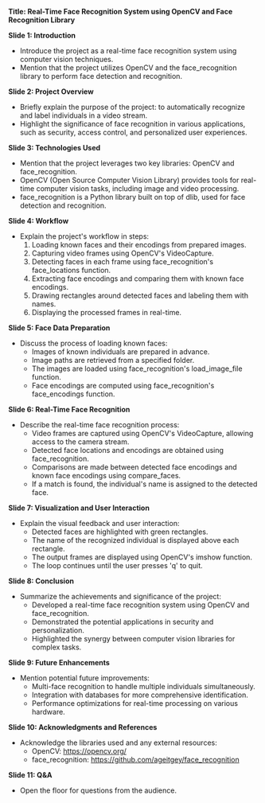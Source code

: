 **Title: Real-Time Face Recognition System using OpenCV and Face Recognition Library**

**Slide 1: Introduction**
- Introduce the project as a real-time face recognition system using computer vision techniques.
- Mention that the project utilizes OpenCV and the face_recognition library to perform face detection and recognition.

**Slide 2: Project Overview**
- Briefly explain the purpose of the project: to automatically recognize and label individuals in a video stream.
- Highlight the significance of face recognition in various applications, such as security, access control, and personalized user experiences.

**Slide 3: Technologies Used**
- Mention that the project leverages two key libraries: OpenCV and face_recognition.
- OpenCV (Open Source Computer Vision Library) provides tools for real-time computer vision tasks, including image and video processing.
- face_recognition is a Python library built on top of dlib, used for face detection and recognition.

**Slide 4: Workflow**
- Explain the project's workflow in steps:
    1. Loading known faces and their encodings from prepared images.
    2. Capturing video frames using OpenCV's VideoCapture.
    3. Detecting faces in each frame using face_recognition's face_locations function.
    4. Extracting face encodings and comparing them with known face encodings.
    5. Drawing rectangles around detected faces and labeling them with names.
    6. Displaying the processed frames in real-time.

**Slide 5: Face Data Preparation**
- Discuss the process of loading known faces:
    - Images of known individuals are prepared in advance.
    - Image paths are retrieved from a specified folder.
    - The images are loaded using face_recognition's load_image_file function.
    - Face encodings are computed using face_recognition's face_encodings function.

**Slide 6: Real-Time Face Recognition**
- Describe the real-time face recognition process:
    - Video frames are captured using OpenCV's VideoCapture, allowing access to the camera stream.
    - Detected face locations and encodings are obtained using face_recognition.
    - Comparisons are made between detected face encodings and known face encodings using compare_faces.
    - If a match is found, the individual's name is assigned to the detected face.

**Slide 7: Visualization and User Interaction**
- Explain the visual feedback and user interaction:
    - Detected faces are highlighted with green rectangles.
    - The name of the recognized individual is displayed above each rectangle.
    - The output frames are displayed using OpenCV's imshow function.
    - The loop continues until the user presses 'q' to quit.

**Slide 8: Conclusion**
- Summarize the achievements and significance of the project:
    - Developed a real-time face recognition system using OpenCV and face_recognition.
    - Demonstrated the potential applications in security and personalization.
    - Highlighted the synergy between computer vision libraries for complex tasks.

**Slide 9: Future Enhancements**
- Mention potential future improvements:
    - Multi-face recognition to handle multiple individuals simultaneously.
    - Integration with databases for more comprehensive identification.
    - Performance optimizations for real-time processing on various hardware.

**Slide 10: Acknowledgments and References**
- Acknowledge the libraries used and any external resources:
    - OpenCV: https://opencv.org/
    - face_recognition: https://github.com/ageitgey/face_recognition

**Slide 11: Q&A**
- Open the floor for questions from the audience.